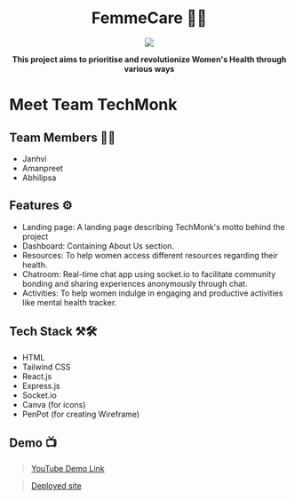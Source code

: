 <h1 align="center"> FemmeCare 💅👸 </h1>

<div align="center">
<img  src="https://user-images.githubusercontent.com/80174214/211193256-39bdaed6-b0c2-4efb-8fb0-e5745b15f11d.png">
</div>

<b><p align="center">This project aims to prioritise and revolutionize Women's Health through various ways
</p></b>

<div>

# Meet Team TechMonk

## Team Members 👭👭

- Janhvi
- Amanpreet
- Abhilipsa

## Features ⚙️

- Landing page: A landing page describing TechMonk's motto behind the project
- Dashboard: Containing About Us section.
- Resources: To help women access different resources regarding their health.
- Chatroom: Real-time chat app using socket.io to facilitate community bonding and sharing experiences anonymously through chat.
- Activities: To help women indulge in engaging and productive activities like mental health tracker.


## Tech Stack ⚒️🛠️

- HTML 
- Tailwind CSS 
- React.js 
- Express.js 
- Socket.io 
- Canva (for icons)
- PenPot (for creating Wireframe)

## Demo 📺

> [YouTube Demo Link](https://youtu.be/DqbncHhNFeo)


> [Deployed site](https://tech-monk-femmcare.vercel.app/)
  </div>
